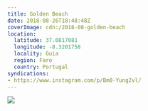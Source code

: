 ```yaml
---
title: Golden Beach
date: 2018-08-26T18:48:48Z
coverImage: cdn:/2018-08-golden-beach
location:
  latitude: 37.0817081
  longitude: -8.3201758
  locality: Guia
  region: Faro
  country: Portugal
syndications:
- https://www.instagram.com/p/Bm8-Yung2vl/
---
```


![](cdn:/2018-08-golden-beach?class=fw)
